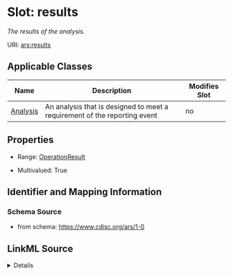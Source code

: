 # Slot: results


_The results of the analysis._



URI: [ars:results](https://www.cdisc.org/ars/1-0/results)



<!-- no inheritance hierarchy -->




## Applicable Classes

| Name | Description | Modifies Slot |
| --- | --- | --- |
[Analysis](Analysis.md) | An analysis that is designed to meet a requirement of the reporting event |  no  |







## Properties

* Range: [OperationResult](OperationResult.md)

* Multivalued: True





## Identifier and Mapping Information







### Schema Source


* from schema: https://www.cdisc.org/ars/1-0




## LinkML Source

<details>
```yaml
name: results
description: The results of the analysis.
from_schema: https://www.cdisc.org/ars/1-0
rank: 1000
multivalued: true
alias: results
domain_of:
- Analysis
range: OperationResult
inlined: true
inlined_as_list: true

```
</details>